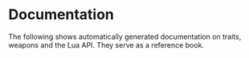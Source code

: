 # Documentation

The following shows automatically generated documentation on traits, weapons and the Lua API. They serve as a reference book.
